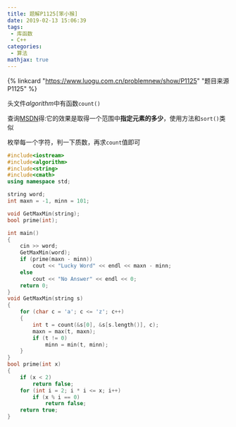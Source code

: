 ```yaml
---
title: 题解P1125[笨小猴]
date: 2019-02-13 15:06:39
tags:
 - 库函数
 - C++
categories:
 - 算法
mathjax: true
---
```


<!-- placeholder -->

{% linkcard "https://www.luogu.com.cn/problemnew/show/P1125" "题目来源P1125" %}

头文件$algorithm$中有函数`count()`

查询[MSDN](https://docs.microsoft.com/zh-cn/cpp/standard-library/algorithm-functions?view=vs-2017#count)得:它的效果是取得一个范围中**指定元素的多少**，使用方法和`sort()`类似

枚举每一个字符，判一下质数，再求`count`值即可

<!-- more -->

```cpp
#include<iostream>
#include<algorithm>
#include<string>
#include<cmath>
using namespace std;

string word;
int maxn = -1, minn = 101;

void GetMaxMin(string);
bool prime(int);

int main()
{
    cin >> word;
    GetMaxMin(word);
    if (prime(maxn - minn))
        cout << "Lucky Word" << endl << maxn - minn;
    else
        cout << "No Answer" << endl << 0;
    return 0;
}
void GetMaxMin(string s)
{
    for (char c = 'a'; c <= 'z'; c++)
    {
        int t = count(&s[0], &s[s.length()], c);
        maxn = max(t, maxn);
        if (t != 0)
            minn = min(t, minn);
    }
}
bool prime(int x)
{
    if (x < 2)
        return false;
    for (int i = 2; i * i <= x; i++)
        if (x % i == 0)
            return false;
    return true;
}
```
